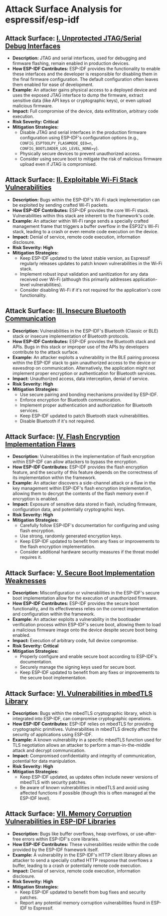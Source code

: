 # Attack Surface Analysis for espressif/esp-idf

## Attack Surface: [I. Unprotected JTAG/Serial Debug Interfaces](./attack_surfaces/i._unprotected_jtagserial_debug_interfaces.md)

*   **Description:**  JTAG and serial interfaces, used for debugging and firmware flashing, remain enabled in production devices.
*   **How ESP-IDF Contributes:** ESP-IDF provides the functionality to enable these interfaces and the developer is responsible for disabling them in the final firmware configuration. The default configuration often leaves them enabled for ease of development.
*   **Example:** An attacker gains physical access to a deployed device and uses the exposed JTAG interface to dump the firmware, extract sensitive data (like API keys or cryptographic keys), or even upload malicious firmware.
*   **Impact:** Full compromise of the device, data exfiltration, arbitrary code execution.
*   **Risk Severity:** **Critical**
*   **Mitigation Strategies:**
    *   Disable JTAG and serial interfaces in the production firmware configuration using ESP-IDF's configuration options (e.g., `CONFIG_ESPTOOLPY_FLASHMODE_QIO=n`, `CONFIG_BOOTLOADER_LOG_LEVEL_NONE=y`).
    *   Physically secure devices to prevent unauthorized access.
    *   Consider using secure boot to mitigate the risk of malicious firmware upload even if JTAG is compromised.

## Attack Surface: [II. Exploitable Wi-Fi Stack Vulnerabilities](./attack_surfaces/ii._exploitable_wi-fi_stack_vulnerabilities.md)

*   **Description:** Bugs within the ESP-IDF's Wi-Fi stack implementation can be exploited by sending crafted Wi-Fi packets.
*   **How ESP-IDF Contributes:** ESP-IDF provides the core Wi-Fi stack. Vulnerabilities within this stack are inherent to the framework's code.
*   **Example:** An attacker within Wi-Fi range sends a specially crafted management frame that triggers a buffer overflow in the ESP32's Wi-Fi stack, leading to a crash or even remote code execution on the device.
*   **Impact:** Denial of service, remote code execution, information disclosure.
*   **Risk Severity:** **High**
*   **Mitigation Strategies:**
    *   Keep ESP-IDF updated to the latest stable version, as Espressif regularly releases updates to patch known vulnerabilities in the Wi-Fi stack.
    *   Implement robust input validation and sanitization for any data received over Wi-Fi (although this primarily addresses application-level vulnerabilities).
    *   Consider disabling Wi-Fi if it's not required for the application's core functionality.

## Attack Surface: [III. Insecure Bluetooth Communication](./attack_surfaces/iii._insecure_bluetooth_communication.md)

*   **Description:**  Vulnerabilities in the ESP-IDF's Bluetooth (Classic or BLE) stack or insecure implementation of Bluetooth protocols.
*   **How ESP-IDF Contributes:** ESP-IDF provides the Bluetooth stack and APIs. Bugs in this stack or improper use of the APIs by developers contribute to the attack surface.
*   **Example:** An attacker exploits a vulnerability in the BLE pairing process within the ESP-IDF stack to gain unauthorized access to the device or eavesdrop on communication. Alternatively, the application might not implement proper encryption or authentication for Bluetooth services.
*   **Impact:** Unauthorized access, data interception, denial of service.
*   **Risk Severity:** **High**
*   **Mitigation Strategies:**
    *   Use secure pairing and bonding mechanisms provided by ESP-IDF.
    *   Enforce encryption for Bluetooth communication.
    *   Implement proper authentication and authorization for Bluetooth services.
    *   Keep ESP-IDF updated to patch Bluetooth stack vulnerabilities.
    *   Disable Bluetooth if it's not required.

## Attack Surface: [IV. Flash Encryption Implementation Flaws](./attack_surfaces/iv._flash_encryption_implementation_flaws.md)

*   **Description:**  Vulnerabilities in the implementation of flash encryption within ESP-IDF can allow attackers to bypass the encryption.
*   **How ESP-IDF Contributes:** ESP-IDF provides the flash encryption feature, and the security of this feature depends on the correctness of its implementation within the framework.
*   **Example:** An attacker discovers a side-channel attack or a flaw in the key management within ESP-IDF's flash encryption implementation, allowing them to decrypt the contents of the flash memory even if encryption is enabled.
*   **Impact:** Exposure of sensitive data stored in flash, including firmware, configuration data, and potentially cryptographic keys.
*   **Risk Severity:** **High**
*   **Mitigation Strategies:**
    *   Carefully follow ESP-IDF's documentation for configuring and using flash encryption.
    *   Use strong, randomly generated encryption keys.
    *   Keep ESP-IDF updated to benefit from any fixes or improvements to the flash encryption implementation.
    *   Consider additional hardware security measures if the threat model requires it.

## Attack Surface: [V. Secure Boot Implementation Weaknesses](./attack_surfaces/v._secure_boot_implementation_weaknesses.md)

*   **Description:**  Misconfiguration or vulnerabilities in the ESP-IDF's secure boot implementation allow for the execution of unauthorized firmware.
*   **How ESP-IDF Contributes:** ESP-IDF provides the secure boot functionality, and its effectiveness relies on the correct implementation and configuration within the framework.
*   **Example:** An attacker exploits a vulnerability in the bootloader verification process within ESP-IDF's secure boot, allowing them to load a malicious firmware image onto the device despite secure boot being enabled.
*   **Impact:** Execution of arbitrary code, full device compromise.
*   **Risk Severity:** **Critical**
*   **Mitigation Strategies:**
    *   Properly configure and enable secure boot according to ESP-IDF's documentation.
    *   Securely manage the signing keys used for secure boot.
    *   Keep ESP-IDF updated to benefit from any fixes or improvements to the secure boot implementation.

## Attack Surface: [VI. Vulnerabilities in mbedTLS Library](./attack_surfaces/vi._vulnerabilities_in_mbedtls_library.md)

*   **Description:**  Bugs within the mbedTLS cryptographic library, which is integrated into ESP-IDF, can compromise cryptographic operations.
*   **How ESP-IDF Contributes:** ESP-IDF relies on mbedTLS for providing cryptographic primitives. Vulnerabilities in mbedTLS directly affect the security of applications using ESP-IDF.
*   **Example:** A known vulnerability in a specific mbedTLS function used for TLS negotiation allows an attacker to perform a man-in-the-middle attack and decrypt communication.
*   **Impact:** Compromised confidentiality and integrity of communication, potential for data manipulation.
*   **Risk Severity:** **High**
*   **Mitigation Strategies:**
    *   Keep ESP-IDF updated, as updates often include newer versions of mbedTLS with security patches.
    *   Be aware of known vulnerabilities in mbedTLS and avoid using affected functions if possible (though this is often managed at the ESP-IDF level).

## Attack Surface: [VII. Memory Corruption Vulnerabilities in ESP-IDF Libraries](./attack_surfaces/vii._memory_corruption_vulnerabilities_in_esp-idf_libraries.md)

*   **Description:**  Bugs like buffer overflows, heap overflows, or use-after-free errors within ESP-IDF's core libraries.
*   **How ESP-IDF Contributes:** These vulnerabilities reside within the code provided by the ESP-IDF framework itself.
*   **Example:** A vulnerability in the ESP-IDF's HTTP client library allows an attacker to send a specially crafted HTTP response that overflows a buffer, leading to a crash or potentially remote code execution.
*   **Impact:** Denial of service, remote code execution, information disclosure.
*   **Risk Severity:** **High**
*   **Mitigation Strategies:**
    *   Keep ESP-IDF updated to benefit from bug fixes and security patches.
    *   Report any potential memory corruption vulnerabilities found in ESP-IDF to Espressif.

